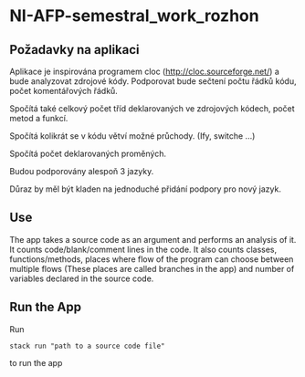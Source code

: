 # NI-AFP-semestral_work_rozhon

## Požadavky na aplikaci

Aplikace je inspirována programem cloc (http://cloc.sourceforge.net/) a bude analyzovat zdrojové kódy.
Podporovat bude sečtení počtu řádků kódu, počet komentářových řádků.

Spočítá také celkový počet tříd deklarovaných ve zdrojových kódech, počet metod a funkcí.

Spočítá kolikrát se v kódu větví možné průchody. (Ify, switche ...)

Spočítá počet deklarovaných proměných.


Budou podporovány alespoň 3 jazyky.

Důraz by měl být kladen na jednoduché přidání podpory pro nový jazyk.

## Use

The app takes a source code as an argument and performs an analysis of it. It counts code/blank/comment lines in the code. It also counts classes, functions/methods, places where flow of the program can choose between multiple flows (These places are called branches in the app) and number of variables declared in the source code.

## Run the App

Run
```
stack run "path to a source code file"
```
to run the app



